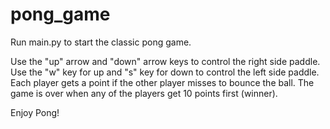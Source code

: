 # pong_game

Run main.py to start the classic pong game.

Use the "up" arrow and "down" arrow keys to control the right side paddle.
Use the "w" key for up and "s" key for down to control the left side paddle.
Each player gets a point if the other player misses to bounce the ball.
The game is over when any of the players get 10 points first (winner).

Enjoy Pong!
